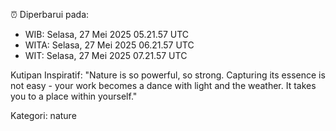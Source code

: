 ⏰ Diperbarui pada:
- WIB: Selasa, 27 Mei 2025 05.21.57 UTC
- WITA: Selasa, 27 Mei 2025 06.21.57 UTC
- WIT: Selasa, 27 Mei 2025 07.21.57 UTC

Kutipan Inspiratif:
"Nature is so powerful, so strong. Capturing its essence is not easy - your work becomes a dance with light and the weather. It takes you to a place within yourself."


Kategori: nature

